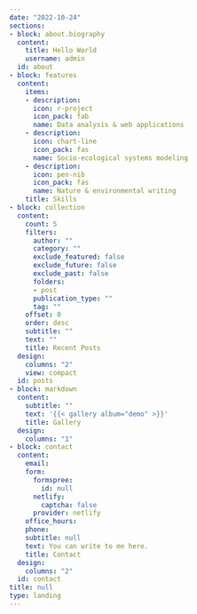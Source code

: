 ```yaml
---
date: "2022-10-24"
sections:
- block: about.biography
  content:
    title: Hello World
    username: admin
  id: about
- block: features
  content:
    items:
    - description: 
      icon: r-project
      icon_pack: fab
      name: Data analysis & web applications
    - description: 
      icon: chart-line
      icon_pack: fas
      name: Socio-ecological systems modeling
    - description: 
      icon: pen-nib
      icon_pack: fas
      name: Nature & environmental writing
    title: Skills
- block: collection
  content:
    count: 5
    filters:
      author: ""
      category: ""
      exclude_featured: false
      exclude_future: false
      exclude_past: false
      folders:
      - post
      publication_type: ""
      tag: ""
    offset: 0
    order: desc
    subtitle: ""
    text: ""
    title: Recent Posts
  design:
    columns: "2"
    view: compact
  id: posts
- block: markdown
  content:
    subtitle: ""
    text: '{{< gallery album="demo" >}}'
    title: Gallery
  design:
    columns: "1"
- block: contact
  content:
    email: 
    form:
      formspree:
        id: null
      netlify:
        captcha: false
      provider: netlify
    office_hours:
    phone: 
    subtitle: null
    text: You can write to me here.
    title: Contact
  design:
    columns: "2"
  id: contact
title: null
type: landing
---
```

